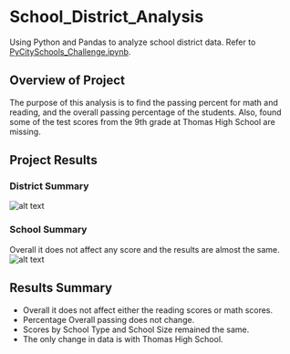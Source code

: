 # School_District_Analysis
Using Python and Pandas to analyze school district data. 
Refer to [PyCitySchools_Challenge.ipynb](../main/PyCitySchools_Challenge.ipynb).

## Overview of Project
The purpose of this analysis is  to find the passing percent for math and reading, and the overall passing percentage of the students. Also, found some of the test scores from the 9th grade at Thomas High School are missing.

## Project Results
### District Summary
![alt text](../main/Resources/District_Summary.png "District_Summary")
### School Summary
Overall it does not affect any score and the results are almost the same.
![alt text](../main/Resources/Overall_Passing_Results.png "Overall_Passing_Results")

## Results Summary
  - Overall it does not affect either the reading scores or math scores.
  - Percentage Overall passing does not change.
  - Scores by School Type and School Size remained the same.
  - The only change in data is with Thomas High School.
  


